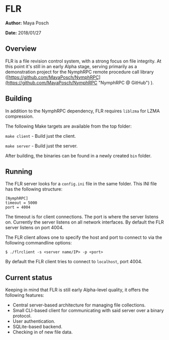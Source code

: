 # FLR #

**Author:** Maya Posch

**Date:** 2018/01/27

## Overview ##

FLR is a file revision control system, with a strong focus on file integrity. At this point it's still in an early Alpha stage, serving primarily as a demonstration project for the NymphRPC remote procedure call library ([https://github.com/MayaPosch/NymphRPC](https://github.com/MayaPosch/NymphRPC "NymphRPC @ GitHub") ).

## Building ##

In addition to the NymphRPC dependency, FLR requires `liblzma` for LZMA compression.

The following Make targets are available from the top folder:

`make client` - Build just the client.

`make server` - Build just the server.

After building, the binaries can be found in a newly created `bin` folder.

## Running ##

The FLR server looks for a `config.ini` file in the same folder. This INI file has the following structure:

    [NymphRPC]
	timeout = 5000
	port = 4004

The timeout is for client connections. The port is where the server listens on. Currently the server listens on all network interfaces. By default the FLR server listens on port 4004.

The FLR client allows one to specify the host and port to connect to via the following commandline options:

	$ ./flrclient -s <server name/IP> -p <port>

By default the FLR client tries to connect to `localhost`, port 4004.

## Current status ##

Keeping in mind that FLR is still early Alpha-level quality, it offers the following features:

- Central server-based architecture for managing file collections.
- Small CLI-based client for communicating with said server over a binary protocol.
- User authentication.
- SQLite-based backend.
- Checking in of new file data.